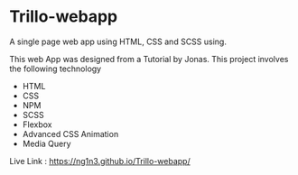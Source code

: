 # Trillo-webapp
A single page web app using HTML, CSS and SCSS using.

This web App was designed from a Tutorial by Jonas.
This project involves the following technology
- HTML
- CSS
- NPM
- SCSS
- Flexbox
- Advanced CSS Animation
- Media Query

Live Link : https://ng1n3.github.io/Trillo-webapp/

